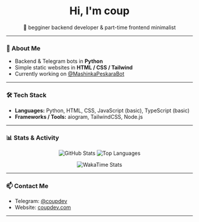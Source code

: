 <h1 align="center">Hi, I'm coup </h1>
<p align="center">🚀 begginer backend developer & part-time frontend minimalist</p>

---

### 🧠 About Me

- Backend & Telegram bots in **Python**
- Simple static websites in **HTML / CSS / Tailwind**
- Currently working on [@MashinkaPeskaraBot](https://t.me/MashinkaPeskaraBot)

---

### 🛠 Tech Stack

- **Languages:** Python, HTML, CSS, JavaScript (basic), TypeScript (basic)
- **Frameworks / Tools:** aiogram, TailwindCSS, Node.js

---

### 📊 Stats & Activity

<p align="center">
  <img src="https://github-readme-stats.vercel.app/api?username=coupdev&show_icons=true&theme=tokyonight" alt="GitHub Stats" />
  <img src="https://github-readme-stats.vercel.app/api/top-langs/?username=coupdev&layout=compact&theme=tokyonight" alt="Top Languages" />
</p>

<p align="center">
  <img src="https://github-readme-stats.vercel.app/api/wakatime?username=coup" alt="WakaTime Stats" />
</p>

---

### 📫 Contact Me

- Telegram: [@coupdev](https://t.me/coupdev)
- Website: [coupdev.com](https://coupdev.com)

---
